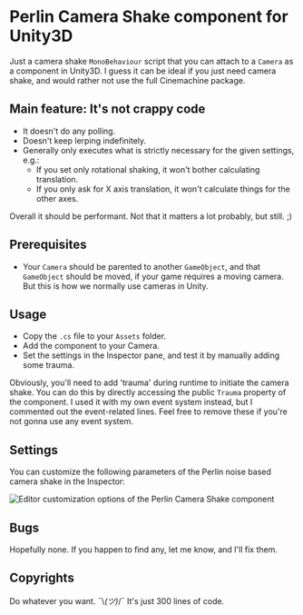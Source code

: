 # Perlin Camera Shake component for Unity3D
Just a camera shake `MonoBehaviour` script that you can attach to a `Camera` as a component in Unity3D. I guess it can be ideal if you just need camera shake, and would rather not use the full Cinemachine package.

## Main feature: It's not crappy code
- It doesn't do any polling.
- Doesn't keep lerping indefinitely.
- Generally only executes what is strictly necessary for the given settings, e.g.:
  - If  you set only rotational shaking, it won't bother calculating translation.
  - If you only ask for X axis translation, it won't calculate things for the other axes.
  
Overall it should be performant. Not that it matters a lot probably, but still. ;)

## Prerequisites

- Your `Camera` should be parented to another `GameObject`, and that `GameObject` should be moved, if your game requires a moving camera. But this is how we normally use cameras in Unity.

## Usage
- Copy the `.cs` file to your `Assets` folder.
- Add the component to your Camera.
- Set the settings in the Inspector pane, and test it by manually adding some trauma.

Obviously, you'll need to add 'trauma' during runtime to initiate the camera shake. You can do this by directly accessing the public `Trauma` property of the component. I used it with my own event system instead, but I commented out the event-related lines. Feel free to remove these if you're not gonna use any event system.

## Settings

You can customize the following parameters of the Perlin noise based camera shake in the Inspector:

![Editor customization options of the Perlin Camera Shake component](https://github.com/baratgabor/PerlinCameraShake/blob/master/PerlinCameraShake_editor.png)

## Bugs

Hopefully none. If you happen to find any, let me know, and I'll fix them.

## Copyrights

Do whatever you want. ¯\\_(ツ)_/¯ It's just 300 lines of code.
